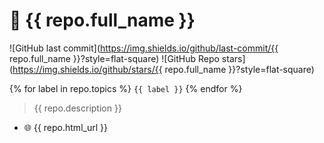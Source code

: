 # 🚀 {{ repo.full_name }}

![GitHub last commit](https://img.shields.io/github/last-commit/{{ repo.full_name }}?style=flat-square)
![GitHub Repo stars](https://img.shields.io/github/stars/{{ repo.full_name }}?style=flat-square)

{% for label in repo.topics %} `{{ label }}` {% endfor %}

> {{ repo.description }}

- 🌐 {{ repo.html_url }}